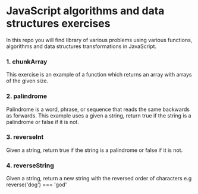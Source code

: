 # JavaScript algorithms and data structures exercises

In this repo you will find library of various problems using various functions, algorithms and data structures transformations in JavaScript.

### 1. chunkArray 
This exercise is an example of a function which returns an array with arrays of the given size.

### 2. palindrome
Palindrome is a word, phrase, or sequence that reads the same backwards as forwards. This example uses a given a string, return true if the string is a palindrome or false if it is not.
### 3. reverseInt
Given a string, return true if the string is a palindrome or false if it is not.
### 4. reverseString
Given a string, return a new string with the reversed order of characters e.g reverse('dog') === 'god'

